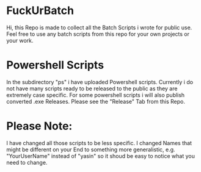 # FuckUrBatch


Hi, this Repo is made to collect all the Batch Scripts i wrote for public use.
Feel free to use any batch scripts from this repo for your own projects or your work.

# Powershell Scripts
In the subdirectory "ps" i have uploaded Powershell scripts. Currently i do not have many scripts ready to be released to the public as they are extremely case specific.
For some powershell scripts i will also publish converted .exe Releases. Please see the "Release" Tab from this Repo.

# Please Note:
I have changed all those scripts to be less specific. I changed Names that might be different on your End to something more generalistic, e.g. "YourUserName" instead of "yasin" so it shoud be easy to notice what you need to change.
